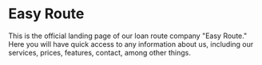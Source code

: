 # Easy Route
This is the official landing page of our loan route company "Easy Route." Here you will have quick access to any information about us, including our services, prices, features, contact, among other things.
